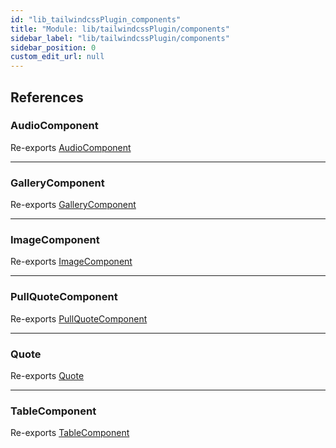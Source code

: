 ```yaml
---
id: "lib_tailwindcssPlugin_components"
title: "Module: lib/tailwindcssPlugin/components"
sidebar_label: "lib/tailwindcssPlugin/components"
sidebar_position: 0
custom_edit_url: null
---
```


## References

### AudioComponent

Re-exports [AudioComponent](lib_tailwindcssPlugin_components_Audio.md#audiocomponent)

___

### GalleryComponent

Re-exports [GalleryComponent](lib_tailwindcssPlugin_components_Gallery.md#gallerycomponent)

___

### ImageComponent

Re-exports [ImageComponent](lib_tailwindcssPlugin_components_Image.md#imagecomponent)

___

### PullQuoteComponent

Re-exports [PullQuoteComponent](lib_tailwindcssPlugin_components_PullQuote.md#pullquotecomponent)

___

### Quote

Re-exports [Quote](lib_tailwindcssPlugin_components_Quote.md#quote)

___

### TableComponent

Re-exports [TableComponent](lib_tailwindcssPlugin_components_Table.md#tablecomponent)

